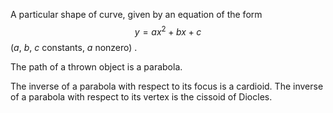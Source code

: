 A particular shape of curve, given by an equation of the form
$$ y=ax^2+bx+c $$ ($a$, $b$, $c$ constants, $a$ nonzero) .

The path of a thrown object is a parabola.

The inverse of a parabola with respect to its focus is a cardioid. The
inverse of a parabola with respect to its vertex is the cissoid of
Diocles.
